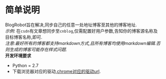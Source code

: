 # 简单说明
BlogRobot旨在解决,同步自己的任意一处地址博客至其他的博客地址.<br />
_示例_: 在`csdn`有文章想同步至`cnblog`,仅需配置好用户参数,告知你的博客源名称及目标博客名称,即可.<br />
_注意:最好所有的博客都支持markdown方式,且所有博客均使用markdown编辑.否则生成的博客可能存在样式问题._<br />
**开发环境要求**<br/>
- Python = 2.7<br/>
- 下载浏览器对应的驱动,[chrome对应的驱动url](http://chromedriver.storage.googleapis.com/index.html).
